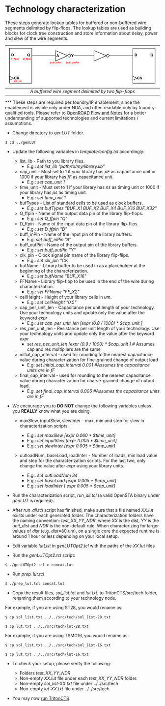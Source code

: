 # Technology characterization

These steps generate lookup tables for buffered or non-buffered wire segments delimited by flip-flops. The lookup tables are used as building blocks for clock tree construction and store information about delay, power and slew of the wire segments. 

| <img src="characterization.png" width=550px> |
|:--:|
| *A buffered wire segment delimited by two flip-flops* |

*** These steps are required per foundry/IP enablement, since the enablement is visible only under NDA, and often readable only by foundry-qualified tools. Please refer to [OpenROAD Flow and Notes](https://theopenroadproject.org/wp-content/uploads/2018/12/OpenROAD_Flow_and_Notes_Nov2018-v1p0-1.pdf) for a better understanding of supported technologies and current limitations / assumptions.

- Change directory to _genLUT_ folder.

```
$ cd ../genLUT
```

 - Update the following variables in _template/config.tcl_ accordingly:
 
   * list_lib - Path to you library files.
     * E.g.: _set list_lib "path/to/my/library.lib"_
   * cap_unit - Must set to 1 if your library has _pF_ as capacitance unit or 1000 if your library has _fF_ as capacitance unit.
     * E.g.: _set cap_unit 1_
   * time_unit - Must set to 1 if your library has _ns_ as timing unit or 1000 if your library has _ps_ as timing unit.
     * E.g.: _set time_unit 1_
   * bufTypes - List of standard cells to be used as clock buffers.
     * E.g.: _set bufTypes "BUF_X1 BUF_X2 BUF_X4 BUF_X16 BUF_X32"_
   * Q_ffpin - Name of the output data pin of the library flip-flops.
     * E.g.: _set Q_ffpin "Q"_
   * D_ffpin - Name of the input data pin of the library flip-flips.
     * E.g.: _set D_ffpin "D"_
   * buff_inPin - Name of the input pin of the library buffers.
     * E.g: _set buff_inPin "A"_
   * buff_outPin - Name of the output pin of the library buffers.
     * E.g.: _set buff_outPin "Y"_
   * clk_pin - Clock signal pin name of the library flip-flips.
     * E.g.: _set clk_pin "CK_
   * bufName - Library buffer to be used in as a placeholder at the beginning of the characterization.
     * E.g.: _set bufName "BUF_X16"_
   * FFName - Library flip-flop to be used in the end of the wire during characterization. 
     * E.g.: _set FFName "FF_X2"_
   * cellHeight - Height of your library cells in _um_.
     * E.g.: _set cellHeight "0.5"_
   * cap_per_unit_len - Capacitance per unit length of your technology. Use your technology units and update only the value after the keyword _expr_
     * E.g.: _set cap_per_unit_len [expr (0.8 / 1000) * $cap_unit ]_
   * res_per_unit_len - Resistance per unit length of your technology. Use your technology units and update only the value after the keyword _expr_
     * set _res_per_unit_len [expr (0.9 / 1000) * $cap_unit ]_ # Assumes cap and res multipliers are the same
   * initial_cap_interval - used for rounding to the nearest capacitance value during characterization for fine-grained change of output load
	    * E.g: _set initial_cap_interval 0.001 #Assumes the capacitance units are in fF_
   * final_cap_interval - used for rounding to the nearest capacitance value during characterization for coarse-grained change of output load.
	    * E.g: _set final_cap_interval 0.005 #Assumes the capacitance units are in fF_

* We encourage you to **DO NOT** change the following variables unless you **REALLY** know what you are doing.
   * maxSlew, inputSlew, slewInter - max, min and step for slew in characterization scripts.
     * E.g.: _set maxSlew [expr 0.060 * $time_unit]_
     * E.g.: _set inputSlew [expr 0.005 * $time_unit]_
     * E.g.: _set slewInter [expr 0.005 * $time_unit]_

   * outloadNum, baseLoad, loadInter - Number of loads, min load value and step for the characterization scripts. For the last two, only change the value after _expr_ using your library units.     
     * E.g.: _set outLoadNum 34_
     * E.g.: _set baseLoad [expr 0.005 * $cap_unit]_
     * E.g.: _set loadInter [ expr 0.005 * $cap_unit]_

 - Run the characterization script, _run_all.tcl_ (a valid OpenSTA binary under _genLUT_ is required).

- After _run_all.tcl_ script has finished, make sure that a file named _XX.lut_ exists under each generated folder. The characterization folders have the naming convention: _test_XX_YY_NDR_, where _XX_ is the dist, _YY_ is the _unit_dist_ and _NDR_ is the non-default rule. When characterizing for larger values of _dist_ (e.g. _dist_=80 um), on a single core the expected runtime is around 1 hour or less depending on your local setup.

- Edit variable _lutList_ in _genLUTOpt2.tcl_ with the paths of the _XX.lut_ files

- Run the _genLUTOpt2.tcl_ script:

```
$ ./genLUTOpt2.tcl > concat.lut
```

- Run _prep_lut.tcl_
```
$ ./prep_lut.tcl concat.lut
```

- Copy the result files, _sol_list.txt_ and _lut.txt_, to TritonCTS/src/tech folder, renaming them according to your technology node.

For example, if you are using ST28, you would rename as:
```
$ cp sol_list.txt ../../src/tech/sol_list-28.txt
```
```
$ cp lut.txt ../../src/tech/lut-28.txt
```

For example, if you are using TSMC16, you would rename as:
```
$ cp sol_list.txt ../../src/tech/sol_list-16.txt
```
```
$ cp lut.txt ../../src/tech/lut-16.txt
```

- To check your setup, please verify the following:
    *   Folders _test_XX_YY_NDR_
    *   Non-empty _XX.lut_ file under each _test_XX_YY_NDR_ folder.
    *   Non-empty _sol_list-XX.txt_ file under ../../src/tech
    *   Non-empty _lut-XX.txt_ file under ../../src/tech

- You may now [run TritonCTS]().

